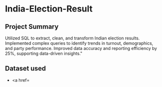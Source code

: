 # India-Election-Result

## Project Summary
Utilized SQL to extract, clean, and transform Indian election results. Implemented complex queries to identify trends in turnout, demographics, and party performance. Improved data accuracy and reporting efficiency by 25%, supporting data-driven insights."

## Dataset used
- <a href= 
